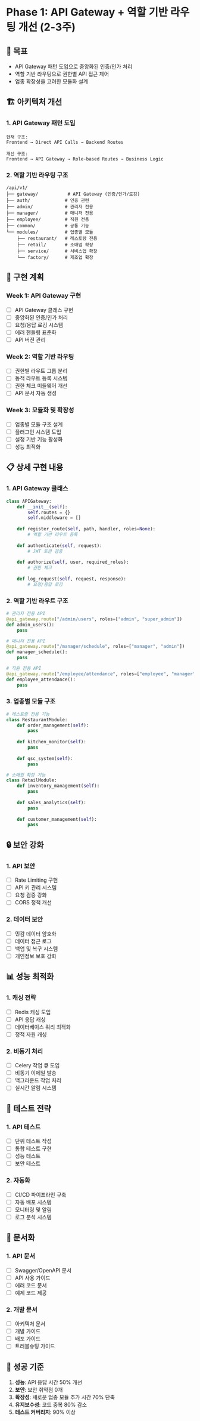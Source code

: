 # Phase 1: API Gateway + 역할 기반 라우팅 개선 (2-3주)

## 🎯 목표
- API Gateway 패턴 도입으로 중앙화된 인증/인가 처리
- 역할 기반 라우팅으로 권한별 API 접근 제어
- 업종 확장성을 고려한 모듈화 설계

## 🏗️ 아키텍처 개선

### 1. API Gateway 패턴 도입
```
현재 구조:
Frontend → Direct API Calls → Backend Routes

개선 구조:
Frontend → API Gateway → Role-based Routes → Business Logic
```

### 2. 역할 기반 라우팅 구조
```
/api/v1/
├── gateway/           # API Gateway (인증/인가/로깅)
├── auth/             # 인증 관련
├── admin/            # 관리자 전용
├── manager/          # 매니저 전용
├── employee/         # 직원 전용
├── common/           # 공통 기능
└── modules/          # 업종별 모듈
    ├── restaurant/   # 레스토랑 전용
    ├── retail/       # 소매업 확장
    ├── service/      # 서비스업 확장
    └── factory/      # 제조업 확장
```

## 🔧 구현 계획

### Week 1: API Gateway 구현
- [ ] API Gateway 클래스 구현
- [ ] 중앙화된 인증/인가 처리
- [ ] 요청/응답 로깅 시스템
- [ ] 에러 핸들링 표준화
- [ ] API 버전 관리

### Week 2: 역할 기반 라우팅
- [ ] 권한별 라우트 그룹 분리
- [ ] 동적 라우트 등록 시스템
- [ ] 권한 체크 미들웨어 개선
- [ ] API 문서 자동 생성

### Week 3: 모듈화 및 확장성
- [ ] 업종별 모듈 구조 설계
- [ ] 플러그인 시스템 도입
- [ ] 설정 기반 기능 활성화
- [ ] 성능 최적화

## 📋 상세 구현 내용

### 1. API Gateway 클래스
```python
class APIGateway:
    def __init__(self):
        self.routes = {}
        self.middleware = []
    
    def register_route(self, path, handler, roles=None):
        # 역할 기반 라우트 등록
    
    def authenticate(self, request):
        # JWT 토큰 검증
    
    def authorize(self, user, required_roles):
        # 권한 체크
    
    def log_request(self, request, response):
        # 요청/응답 로깅
```

### 2. 역할 기반 라우트 구조
```python
# 관리자 전용 API
@api_gateway.route("/admin/users", roles=["admin", "super_admin"])
def admin_users():
    pass

# 매니저 전용 API
@api_gateway.route("/manager/schedule", roles=["manager", "admin"])
def manager_schedule():
    pass

# 직원 전용 API
@api_gateway.route("/employee/attendance", roles=["employee", "manager", "admin"])
def employee_attendance():
    pass
```

### 3. 업종별 모듈 구조
```python
# 레스토랑 전용 기능
class RestaurantModule:
    def order_management(self):
        pass
    
    def kitchen_monitor(self):
        pass
    
    def qsc_system(self):
        pass

# 소매업 확장 기능
class RetailModule:
    def inventory_management(self):
        pass
    
    def sales_analytics(self):
        pass
    
    def customer_management(self):
        pass
```

## 🔒 보안 강화

### 1. API 보안
- [ ] Rate Limiting 구현
- [ ] API 키 관리 시스템
- [ ] 요청 검증 강화
- [ ] CORS 정책 개선

### 2. 데이터 보안
- [ ] 민감 데이터 암호화
- [ ] 데이터 접근 로그
- [ ] 백업 및 복구 시스템
- [ ] 개인정보 보호 강화

## 📊 성능 최적화

### 1. 캐싱 전략
- [ ] Redis 캐싱 도입
- [ ] API 응답 캐싱
- [ ] 데이터베이스 쿼리 최적화
- [ ] 정적 자원 캐싱

### 2. 비동기 처리
- [ ] Celery 작업 큐 도입
- [ ] 비동기 이메일 발송
- [ ] 백그라운드 작업 처리
- [ ] 실시간 알림 시스템

## 🧪 테스트 전략

### 1. API 테스트
- [ ] 단위 테스트 작성
- [ ] 통합 테스트 구현
- [ ] 성능 테스트
- [ ] 보안 테스트

### 2. 자동화
- [ ] CI/CD 파이프라인 구축
- [ ] 자동 배포 시스템
- [ ] 모니터링 및 알림
- [ ] 로그 분석 시스템

## 📝 문서화

### 1. API 문서
- [ ] Swagger/OpenAPI 문서
- [ ] API 사용 가이드
- [ ] 에러 코드 문서
- [ ] 예제 코드 제공

### 2. 개발 문서
- [ ] 아키텍처 문서
- [ ] 개발 가이드
- [ ] 배포 가이드
- [ ] 트러블슈팅 가이드

## 🎯 성공 기준

1. **성능**: API 응답 시간 50% 개선
2. **보안**: 보안 취약점 0개
3. **확장성**: 새로운 업종 모듈 추가 시간 70% 단축
4. **유지보수성**: 코드 중복 80% 감소
5. **테스트 커버리지**: 90% 이상 